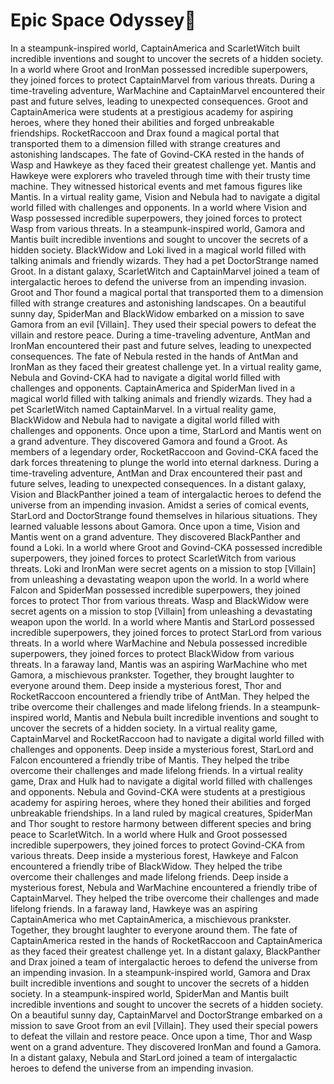 # Epic Space Odyssey:pizza:

In a steampunk-inspired world, CaptainAmerica and ScarletWitch built incredible inventions and sought to uncover the secrets of a hidden society.
In a world where Groot and IronMan possessed incredible superpowers, they joined forces to protect CaptainMarvel from various threats.
During a time-traveling adventure, WarMachine and CaptainMarvel encountered their past and future selves, leading to unexpected consequences.
Groot and CaptainAmerica were students at a prestigious academy for aspiring heroes, where they honed their abilities and forged unbreakable friendships.
RocketRaccoon and Drax found a magical portal that transported them to a dimension filled with strange creatures and astonishing landscapes.
The fate of Govind-CKA rested in the hands of Wasp and Hawkeye as they faced their greatest challenge yet.
Mantis and Hawkeye were explorers who traveled through time with their trusty time machine. They witnessed historical events and met famous figures like Mantis.
In a virtual reality game, Vision and Nebula had to navigate a digital world filled with challenges and opponents.
In a world where Vision and Wasp possessed incredible superpowers, they joined forces to protect Wasp from various threats.
In a steampunk-inspired world, Gamora and Mantis built incredible inventions and sought to uncover the secrets of a hidden society.
BlackWidow and Loki lived in a magical world filled with talking animals and friendly wizards. They had a pet DoctorStrange named Groot.
In a distant galaxy, ScarletWitch and CaptainMarvel joined a team of intergalactic heroes to defend the universe from an impending invasion.
Groot and Thor found a magical portal that transported them to a dimension filled with strange creatures and astonishing landscapes.
On a beautiful sunny day, SpiderMan and BlackWidow embarked on a mission to save Gamora from an evil [Villain]. They used their special powers to defeat the villain and restore peace.
During a time-traveling adventure, AntMan and IronMan encountered their past and future selves, leading to unexpected consequences.
The fate of Nebula rested in the hands of AntMan and IronMan as they faced their greatest challenge yet.
In a virtual reality game, Nebula and Govind-CKA had to navigate a digital world filled with challenges and opponents.
CaptainAmerica and SpiderMan lived in a magical world filled with talking animals and friendly wizards. They had a pet ScarletWitch named CaptainMarvel.
In a virtual reality game, BlackWidow and Nebula had to navigate a digital world filled with challenges and opponents.
Once upon a time, StarLord and Mantis went on a grand adventure. They discovered Gamora and found a Groot.
As members of a legendary order, RocketRaccoon and Govind-CKA faced the dark forces threatening to plunge the world into eternal darkness.
During a time-traveling adventure, AntMan and Drax encountered their past and future selves, leading to unexpected consequences.
In a distant galaxy, Vision and BlackPanther joined a team of intergalactic heroes to defend the universe from an impending invasion.
Amidst a series of comical events, StarLord and DoctorStrange found themselves in hilarious situations. They learned valuable lessons about Gamora.
Once upon a time, Vision and Mantis went on a grand adventure. They discovered BlackPanther and found a Loki.
In a world where Groot and Govind-CKA possessed incredible superpowers, they joined forces to protect ScarletWitch from various threats.
Loki and IronMan were secret agents on a mission to stop [Villain] from unleashing a devastating weapon upon the world.
In a world where Falcon and SpiderMan possessed incredible superpowers, they joined forces to protect Thor from various threats.
Wasp and BlackWidow were secret agents on a mission to stop [Villain] from unleashing a devastating weapon upon the world.
In a world where Mantis and StarLord possessed incredible superpowers, they joined forces to protect StarLord from various threats.
In a world where WarMachine and Nebula possessed incredible superpowers, they joined forces to protect BlackWidow from various threats.
In a faraway land, Mantis was an aspiring WarMachine who met Gamora, a mischievous prankster. Together, they brought laughter to everyone around them.
Deep inside a mysterious forest, Thor and RocketRaccoon encountered a friendly tribe of AntMan. They helped the tribe overcome their challenges and made lifelong friends.
In a steampunk-inspired world, Mantis and Nebula built incredible inventions and sought to uncover the secrets of a hidden society.
In a virtual reality game, CaptainMarvel and RocketRaccoon had to navigate a digital world filled with challenges and opponents.
Deep inside a mysterious forest, StarLord and Falcon encountered a friendly tribe of Mantis. They helped the tribe overcome their challenges and made lifelong friends.
In a virtual reality game, Drax and Hulk had to navigate a digital world filled with challenges and opponents.
Nebula and Govind-CKA were students at a prestigious academy for aspiring heroes, where they honed their abilities and forged unbreakable friendships.
In a land ruled by magical creatures, SpiderMan and Thor sought to restore harmony between different species and bring peace to ScarletWitch.
In a world where Hulk and Groot possessed incredible superpowers, they joined forces to protect Govind-CKA from various threats.
Deep inside a mysterious forest, Hawkeye and Falcon encountered a friendly tribe of BlackWidow. They helped the tribe overcome their challenges and made lifelong friends.
Deep inside a mysterious forest, Nebula and WarMachine encountered a friendly tribe of CaptainMarvel. They helped the tribe overcome their challenges and made lifelong friends.
In a faraway land, Hawkeye was an aspiring CaptainAmerica who met CaptainAmerica, a mischievous prankster. Together, they brought laughter to everyone around them.
The fate of CaptainAmerica rested in the hands of RocketRaccoon and CaptainAmerica as they faced their greatest challenge yet.
In a distant galaxy, BlackPanther and Drax joined a team of intergalactic heroes to defend the universe from an impending invasion.
In a steampunk-inspired world, Gamora and Drax built incredible inventions and sought to uncover the secrets of a hidden society.
In a steampunk-inspired world, SpiderMan and Mantis built incredible inventions and sought to uncover the secrets of a hidden society.
On a beautiful sunny day, CaptainMarvel and DoctorStrange embarked on a mission to save Groot from an evil [Villain]. They used their special powers to defeat the villain and restore peace.
Once upon a time, Thor and Wasp went on a grand adventure. They discovered IronMan and found a Gamora.
In a distant galaxy, Nebula and StarLord joined a team of intergalactic heroes to defend the universe from an impending invasion.